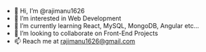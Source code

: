 - 👋 Hi, I’m @rajimanu1626
- 👀 I’m interested in Web Development
- 🌱 I’m currently learning React, MySQL, MongoDB, Angular etc...
- 💞️ I’m looking to collaborate on Front-End Projects
- 📫 Reach me at rajimanu1626@gmail.com

